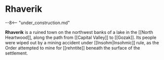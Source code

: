 # Rhaverik

--8<-- "under_construction.md"

**Rhaverik** is a ruined town on the northwest banks of a lake in the [[North Heartwood]], along the path from [[Capital Valley]] to [[Gozak]]. Its people were wiped out by a mining accident under [[Insohm|Insohmic]] rule, as the Order attempted to mine for [[rehntite]] beneath the surface of the settlement.
